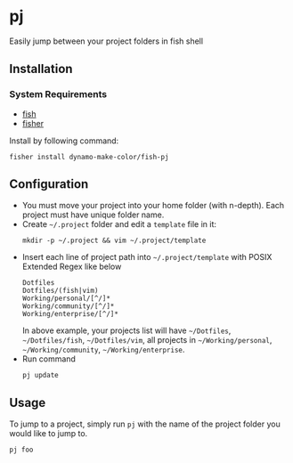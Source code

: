 # pj
Easily jump between your project folders in fish shell

## Installation

### System Requirements

- [fish](https://github.com/fish-shell/fish-shell)
- [fisher](https://github.com/jorgebucaran/fisher)

Install by following command:
```fish
fisher install dynamo-make-color/fish-pj
```


## Configuration

- You must move your project into your home folder (with n-depth). Each project must have unique folder name.
- Create `~/.project` folder and edit a `template` file in it:
    ```fish
    mkdir -p ~/.project && vim ~/.project/template
    ```
- Insert each line of project path into `~/.project/template` with POSIX Extended Regex like below
    ```
    Dotfiles
    Dotfiles/(fish|vim)
    Working/personal/[^/]*
    Working/community/[^/]*
    Working/enterprise/[^/]*
    ```
    In above example, your projects list will have `~/Dotfiles`, `~/Dotfiles/fish`, `~/Dotfiles/vim`, all projects in `~/Working/personal`, `~/Working/community`, `~/Working/enterprise`.
- Run command
    ```fish
    pj update
    ```

## Usage

To jump to a project, simply run `pj` with the name of the project folder you would like to jump to.

```fish
pj foo
```
